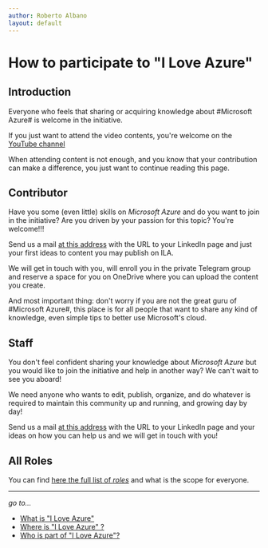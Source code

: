 ```yaml
---
author: Roberto Albano
layout: default
---
```

# How to participate to **"I Love Azure"**

## Introduction

Everyone who feels that sharing or acquiring knowledge about #Microsoft Azure# is welcome in the initiative.

If you just want to attend the video contents, you're welcome on the [YouTube channel](../WhereIs/channel.html)

When attending content is not enough, and you know that your contribution can make a difference, you just want to continue reading this page.

## Contributor

Have you some (even little) skills on *Microsoft Azure* and do you want to join in the initiative? Are you driven by your passion for this topic? You're welcome!!!

Send us a mail [at this address](mailto:ila-org@outlook.com) with the URL to your LinkedIn page and just your first ideas to content you may publish on ILA.

We will get in touch with you, will enroll you in the private Telegram group and reserve a space for you on OneDrive where you can upload the content you create.

And most important thing: don't worry if you are not the great guru of #Microsoft Azure#, this place is for all people that want to share any kind of knowledge, even simple tips to better use Microsoft's cloud.

## Staff

You don't feel confident sharing your knowledge about *Microsoft Azure* but you would like to join the initiative and help in another way? We can't wait to see you aboard!

We need anyone who wants to edit, publish, organize, and do whatever is required to maintain this community up and running, and growing day by day!

Send us a mail [at this address](mailto:ila-org@outlook.com) with the URL to your LinkedIn page and your ideas on how you can help us and we will get in touch with you!

## All Roles

You can find [here the full list of *roles*](../common/roles/roles.html) and what is the scope for everyone.

---
*go to...*

- [What is "I Love Azure"](../whatis/whatis.html)
- [Where is "I Love Azure" ?](../whereis/whereis.html)
- [Who is part of "I Love Azure"?](../whoisin/whoisin.html)
